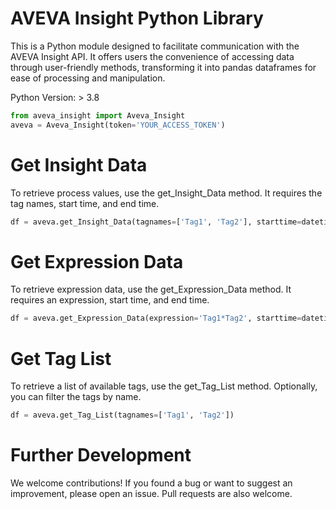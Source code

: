 # AVEVA Insight Python Library
This is a Python module designed to facilitate communication with the AVEVA Insight API. 
It offers users the convenience of accessing data through user-friendly methods, transforming it into pandas dataframes for ease of processing and manipulation.

Python Version: > 3.8

```python
from aveva_insight import Aveva_Insight
aveva = Aveva_Insight(token='YOUR_ACCESS_TOKEN')
```

# Get Insight Data
To retrieve process values, use the get_Insight_Data method. It requires the tag names, start time, and end time.

```python
df = aveva.get_Insight_Data(tagnames=['Tag1', 'Tag2'], starttime=datetime(2023, 1, 1), endtime=datetime(2023, 1, 31), RetrievalMode="Delta")
```

# Get Expression Data
To retrieve expression data, use the get_Expression_Data method. It requires an expression, start time, and end time.

```python
df = aveva.get_Expression_Data(expression='Tag1*Tag2', starttime=datetime(2023, 1, 1), endtime=datetime(2023, 1, 31), RetrievalMode="Delta")
```

# Get Tag List
To retrieve a list of available tags, use the get_Tag_List method. Optionally, you can filter the tags by name.

```python
df = aveva.get_Tag_List(tagnames=['Tag1', 'Tag2'])
```

# Further Development
We welcome contributions! If you found a bug or want to suggest an improvement, please open an issue. Pull requests are also welcome.
